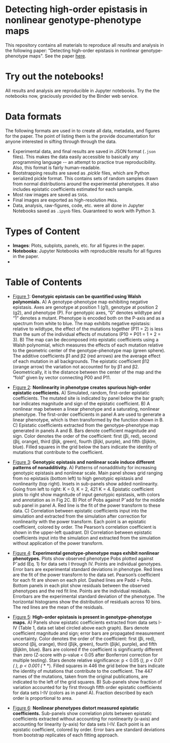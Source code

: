 # Detecting high-order epistasis in nonlinear genotype-phenotype maps

This repository contains all materials to reproduce all results and analysis in the following paper: "Detecting high-order epistasis in nonlinear genotype-phenotype maps". See the paper [here]().

# Try out the notebooks!

All results and analysis are reproducible in Jupyter notebooks. Try the the notebooks now, graciously provided by the Binder web service.

# Data formats

The following formats are used in to create all data, metadata, and figures for the paper. The point of listing them is the provide documentation for anyone interested in sifting through through the data.

- Experimental data, and final results are saved in JSON format (`.json` files). This makes the data easily accessible to basically any programming language -- an attempt to practice true reproducibility. Also, this format is fairly human-readable.
- Bootstrapping results are saved as *.pickle* files, which are Python serialized pickle format. This contains sets of random samples drawn from normal distributions around the experimental phenotypes. It also includes epistatic coefficients estimated for each sample. 
- Most raw images are saved as `SVG`s. 
- Final images are exported as high-resolution `PNG`s.
- Data, analysis, raw-figures, code, etc. were all done in Jupyter Notebooks saved as `.ipynb` files. Guaranteed to work with Python 3.

# Types of Content

- **Images**: Plots, subplots, panels, etc. for all figures in the paper.
- **Notebooks**: Jupyter Notebooks with reproducible results for all figures in the paper.
- 

# Table of Contents

- [Figure 1](): **Genotypic epistasis can be quantified using Walsh polynomials.** A) A genotype-phenotype map exhibiting negative epistasis. Axes are genotype at position 1 (g1), genotype at position 2 (g2), and phenotype (P). For genotypic axes, “0” denotes wildtype and “1” denotes a mutant. Phenotype is encoded both on the P-axis and as a spectrum from white to blue. The map exhibits negative epistasis: relative to wildtype, the effect of the mutations together (P11 = 2) is less than the sum of the individual effects of mutations (P10 + P01 = 1 + 2 = 3). B) The map can be decomposed into epistatic coefficients using a Walsh polynomial, which measures the effects of each mutation relative to the geometric center of the genotype-phenotype map (green sphere). The additive coefficients β1 and β2 (red arrows) are the average effect of each mutation in all backgrounds. The epistatic coefficient β12 (orange arrow) the variation not accounted for by β1 and β2. Geometrically, it is the distance between the center of the map and the “fold” given by vector connecting P00 and P11.

- [Figure 2](): **Nonlinearity in phenotype creates spurious high-order epistatic coefficients.** A) Simulated, random, first-order epistatic coefficients. The mutated site is indicated by panel below the bar graph; bar indicates magnitude and sign of the epistatic coefficient. B) A nonlinear map between a linear phenotype and a saturating, nonlinear phenotype. The first-order coefficients in panel A are used to generate a linear phenotype, which is then transformed by the function shown in B. C) Epistatic coefficients extracted from the genotype-phenotype map generated in panels A and B. Bars denote coefficient magnitude and sign. Color denotes the order of the coefficient: first (βi, red), second (βij, orange), third (βijk, green), fourth (βijkl, purple), and fifth (βijklm, blue). Filled squares in the grid below the bars indicate the identity of mutations that contribute to the coefficient.

- [Figure 3](): **Genotypic epistasis and nonlinear scale induce different patterns of nonadditivity.** A) Patterns of nonadditivity for increasing genotypic epistasis and nonlinear scale. Main panel shows grid ranging from no epistasis (bottom left) to high genotypic epistasis and nonlinearity (top right). Insets in sub-panels show added nonlinearity. Going from left to right: K = 0, K = 2, 421 K = 4. Epistatic coefficient plots to right show magnitude of input genotypic epistasis, with colors and annotation as in Fig 2C. B) Plot of Pobs against Pˆadd for the middle sub panel in panel A. Red line is the fit of the power transform to these data. C) Correlation between epistatic coefficients input into the simulation and extracted from the simulation after correction for nonlinearity with the power transform. Each point is an epistatic coefficient, colored by order. The Pearson’s correlation coefficient is shown in the upper-left quadrant. D) Correlation between epistatic coefficients input into the simulation and extracted from the simulation without application of the power transform.

- [Figure 4](): **Experimental genotype-phenotype maps exhibit nonlinear phenotypes.** Plots show observed phenotype Pobs plotted against Pˆadd (Eq. 1) for data sets I through IV. Points are individual genotypes. Error bars are experimental standard deviations in phenotype. Red lines are the fit of the power transform to the data set. Pearson’s coefficient for each fit are shown on each plot. Dashed lines are Padd = Pobs. Bottom panels in each plot show residuals between the observed phenotypes and the red fit line. Points are the individual residuals. Errorbars are the experimental standard deviation of the phenotype. The horizontal histograms show the distribution of residuals across 10 bins. The red lines are the mean of the residuals.

- [Figure 5](): **High-order epistasis is present in genotype-phenotype maps.** A) Panels show epistatic coefficients extracted from data sets I-IV (Table 1, data set label circled above each graph). Bars denote coefficient magnitude and sign; error bars are propagated measurement uncertainty. Color denotes the order of the coefficient: first (βi, red), second (βij, orange), third (βijk, green), fourth (βijkl, purple), and fifth (βijklm, blue). Bars are colored if the coefficient is significantly different than zero (Z-score with p-value < 0.05 after Bonferroni correction for multiple testing). Stars denote relative significance: p < 0.05 (*), p < 0.01 (* *), p < 0.001 (* * *). Filled squares in 446 the grid below the bars indicate the identity of mutations that contribute to the coefficient. The 447 names of the mutations, taken from the original publications, are indicated to the left of the grid squares. B) Sub-panels show fraction of variation accounted for by first through fifth order epistatic coefficients for data sets I-IV (colors as in panel A). Fraction described by each order is proportional to area.

- [Figure 6](): **Nonlinear phenotypes distort measured epistatic coefficients.** Sub-panels show correlation plots between epistatic coefficients extracted without accounting for nonlinearity (x-axis) and accounting for linearity (y-axis) for data sets I-IV. Each point is an epistatic coefficient, colored by order. Error bars are standard deviations from bootstrap replicates of each fitting approach.
